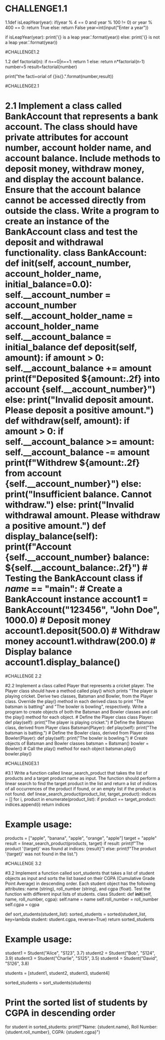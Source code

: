# CHALLENGE1.1

1.1def isLeapYear(year):
    if(year % 4 == 0 and year % 100 != 0) or year % 400 == 0:
        return True
    else:
        return False
year=int(input("Enter a year"))


if isLeapYear(year):
    print('{} is a leap year.'.format(year))
else:
    print('{} is not a leap year.'.format(year))

#CHALLENGE1.2

1.2 def  factorial(n):
  if n==0|n==1:
    return 1
  else:
    return n*factorial(n-1)
number=5
result=factorial(number)

print("the facti=orial of {}is{}.".format(number,result))


#CHALLENGE2.1

# 2.1 Implement a class called BankAccount that represents a bank account. The class should have private attributes for account number, account holder name, and account balance. Include methods to deposit money, withdraw money, and display the account balance. Ensure that the account balance cannot be accessed directly from outside the class. Write a program to create an instance of the BankAccount class and test the deposit and withdrawal functionality. class BankAccount: def __init__(self, account_number, account_holder_name, initial_balance=0.0): self.__account_number = account_number self.__account_holder_name = account_holder_name self.__account_balance = initial_balance def deposit(self, amount): if amount > 0: self.__account_balance += amount print(f"Deposited ${amount:.2f} into account {self.__account_number}") else: print("Invalid deposit amount. Please deposit a positive amount.") def withdraw(self, amount): if amount > 0: if self.__account_balance >= amount: self.__account_balance -= amount print(f"Withdrew ${amount:.2f} from account {self.__account_number}") else: print("Insufficient balance. Cannot withdraw.") else: print("Invalid withdrawal amount. Please withdraw a positive amount.") def display_balance(self): print(f"Account {self.__account_number} balance: ${self.__account_balance:.2f}") # Testing the BankAccount class if _name_ == "__main__": # Create a BankAccount instance account1 = BankAccount("123456", "John Doe", 1000.0) # Deposit money account1.deposit(500.0) # Withdraw money account1.withdraw(200.0) # Display balance account1.display_balance()


#CHALLENGE 2.2

#2.2 Implement a class called Player that represents a cricket player. The Player class should have a method called play() which prints "The player is playing cricket. Derive two classes, Batsman and Bowler, from the Player class. Override the play() method in each derived class to print "The batsman is batting" and "The bowler is bowling", respectively. Write a program to create objects of both the Batsman and Bowler classes and call the play() method for each object. # Define the Player class class Player: def play(self): print("The player is playing cricket.") # Define the Batsman class, derived from Player class Batsman(Player): def play(self): print("The batsman is batting.") # Define the Bowler class, derived from Player class Bowler(Player): def play(self): print("The bowler is bowling.") # Create objects of Batsman and Bowler classes batsman = Batsman() bowler = Bowler() # Call the play() method for each object batsman.play() bowler.play()


#CHALLENGE3.1

#3.1 Write a function called linear_search_product that takes the list of products and a target product name as input. The function should perform a linear search to find the target product in the list and return a list of indices of all occurrences of the product if found, or an empty list if the product is not found.
def linear_search_product(product_list, target_product):
    indices = []
    for i, product in enumerate(product_list):
        if product == target_product:
            indices.append(i)
    return indices

# Example usage:
products = ["apple", "banana", "apple", "orange", "apple"]
target = "apple"
result = linear_search_product(products, target)
if result:
    print(f"The product '{target}' was found at indices: {result}")
else:
    print(f"The product '{target}' was not found in the list.")

#CHALLENGE 3.2

#3.2 Implement a function called sort_students that takes a list of student objects as input and sorts the list based on their CGPA (Cumulative Grade Point Average) in descending order. Each student object has the following attributes: name (string), roll_number (string), and cgpa (float). Test the function with different input lists of students.
class Student:
    def __init__(self, name, roll_number, cgpa):
        self.name = name
        self.roll_number = roll_number
        self.cgpa = cgpa

def sort_students(student_list):
    sorted_students = sorted(student_list, key=lambda student: student.cgpa, reverse=True)
    return sorted_students

# Example usage:
student1 = Student("Alice", "S123", 3.7)
student2 = Student("Bob", "S124", 3.9)
student3 = Student("Charlie", "S125", 3.5)
student4 = Student("David", "S126", 3.8)

students = [student1, student2, student3, student4]

sorted_students = sort_students(students)

# Print the sorted list of students by CGPA in descending order
for student in sorted_students:
    print(f"Name: {student.name}, Roll Number: {student.roll_number}, CGPA: {student.cgpa}")
